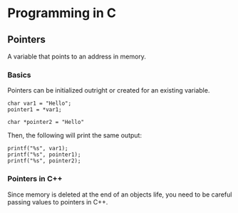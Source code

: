 # Programming in C

## Pointers
A variable that points to an address in memory.

### Basics
Pointers can be initialized outright or created for an existing variable.
```
char var1 = "Hello";
pointer1 = *var1;

char *pointer2 = "Hello"
```

Then, the following will print the same output:
```
printf("%s", var1);
printf("%s", pointer1);
printf("%s", pointer2);
```

### Pointers in C++
Since memory is deleted at the end of an objects life, you need to be careful passing values to pointers in C++.
